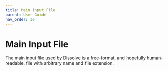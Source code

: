```yaml
---
title: Main Input File
parent: User Guide
nav_order: 30
---
```

# Main Input File

The main input file used by Dissolve is a free-format, and hopefully human-readable, file with arbitrary name and file extension.

